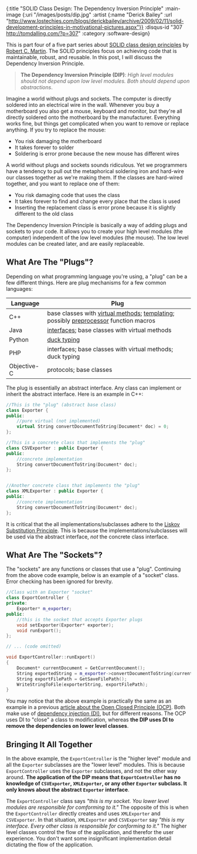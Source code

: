 {:title "SOLID Class Design: The Dependency Inversion Principle"
 :main-image {:uri "/images/posts/dip.jpg"
              :artist {:name "Derick Bailey"
                       :url "http://www.lostechies.com/blogs/derickbailey/archive/2009/02/11/solid-development-principles-in-motivational-pictures.aspx"}}
 :disqus-id "307 http://tomdalling.com/?p=307"
 :category :software-design}

This is part four of a five part series about [SOLID class design principles][]
by [Robert C. Martin][]. The SOLID principles focus on achieving code that is
maintainable, robust, and reusable. In this post, I will discuss the Dependency
Inversion Principle.

>**The Dependency Inversion Principle (DIP)**: *High level modules should not
>depend upon low level modules. Both should depend upon abstractions*.

<!--more-->

Imagine a world without plugs and sockets. The computer is directly soldered
into an electrical wire in the wall. Whenever you buy a motherboard you also
get a mouse, keyboard and monitor, but they're all directly soldered onto the
motherboard by the manufacturer. Everything works fine, but things get
complicated when you want to remove or replace anything. If you try to replace
the mouse:

 -  You risk damaging the motherboard
 -  It takes forever to solder
 -  Soldering is error prone because the new mouse has different wires

A world without plugs and sockets sounds ridiculous. Yet we programmers have a
tendency to pull out the metaphorical soldering iron and hard-wire our classes
together as we're making them. If the classes are hard-wired together, and you
want to replace one of them:

 -  You risk damaging code that uses the class
 -  It takes forever to find and change every place that the class is used
 -  Inserting the replacement class is error prone because it is slightly
    different to the old class

The Dependency Inversion Principle is basically a way of adding plugs and
sockets to your code. It allows you to create your high level modules (the
computer) independent of the low level modules (the mouse). The low level
modules can be created later, and are easily replaceable.

What Are The "Plugs"?
---------------------

Depending on what programming language you're using, a "plug" can be a few
different things. Here are plug mechanisms for a few common languages:

| Language    | Plug                                                                                             |
| ----------- | ------------------------------------------------------------------------------------------------ |
| C++         | base classes with [virtual methods][]; [templating][]; possibly [preprocessor][] function macros |
| Java        | [interfaces][]; base classes with virtual methods                                                |
| Python      | [duck typing][]                                                                                  |
| PHP         | interfaces; base classes with virtual methods; duck typing                                       |
| Objective-C | protocols; base classes                                                                          |

The plug is essentially an abstract interface. Any class can implement or
inherit the abstract interface. Here is an example in C++:

```cpp
//This is the "plug" (abstract base class)
class Exporter {
public:
    //pure virtual (not implemented)
    virtual String convertDocumentToString(Document* doc) = 0;
};

//This is a concrete class that implements the "plug"
class CSVExporter : public Exporter {
public:
    //concrete implementation
    String convertDocumentToString(Document* doc);
};


//Another concrete class that implements the "plug"
class XMLExporter : public Exporter {
public:
    //concrete implementation
    String convertDocumentToString(Document* doc);
};
```

It is critical that the all implementations/subclasses adhere to the [Liskov
Substitution Principle][]. This is because the implementations/subclasses will
be used via the abstract interface, *not* the concrete class interface.

What Are The "Sockets"?
-----------------------

The "sockets" are any functions or classes that use a "plug". Continuing from
the above code example, below is an example of a "socket" class. Error checking
has been ignored for brevity.

```cpp
//Class with an Exporter "socket"
class ExportController {
private:
    Exporter* m_exporter;
public:
    //this is the socket that accepts Exporter plugs
    void setExporter(Exporter* exporter);
    void runExport();
};

// ... (code omitted)

void ExportController::runExport()
{
    Document* currentDocument = GetCurrentDocument();
    String exportedString = m_exporter->convertDocumentToString(currentDocument);
    String exportFilePath = GetSaveFilePath();
    WriteStringToFile(exporterString, exportFilePath);
}
```

You may notice that the above example is practically the same as an example in
a previous [article about the Open Closed Principle (OCP)][]. Both make use of
[dependency injection (DI)][], but for different reasons. The OCP uses DI to
"close" a class to modification, whereas **the DIP uses DI to remove the
dependencies on lower level classes**.

Bringing It All Together
------------------------

In the above example, the `ExportController` is the "higher level" module and
all the `Exporter` subclasses are the "lower level" modules. This is because
`ExportController` uses the `Exporter` subclasses, and not the other way
around.  **The application of the DIP means that `ExportController` has no
knowledge of `CSVExporter`, `XMLExporter`, or any other `Exporter` subclass. It
only knows about the abstract `Exporter` interface**. 

The `ExportController` class says *"this is my socket. You lower level modules
are responsible for comforming to it."* The opposite of this is when the
`ExportController` directly creates and uses `XMLExporter` and `CSVExporter`.
In that situation, `XMLExporter` and `CSVExporter` say *"this is my interface.
Every other class is responsible for conforming to it."*  The higher level
classes control the flow of the application, and therefor the user experience.
You don't want some insignificant implementation detail dictating the flow of
the application.

[SOLID class design principles]: http://butunclebob.com/ArticleS.UncleBob.PrinciplesOfOod "Principles of OOD"
[Robert C. Martin]: http://www.objectmentor.com/omTeam/martin_r.html
[Liskov Substitution Principle]: /blog/software-design/solid-class-design-the-liskov-substitution-principle
[article about the Open Closed Principle (OCP)]: /blog/software-design/solid-class-design-the-open-closed-principle
[dependency injection (DI)]: http://en.wikipedia.org/wiki/Dependency_injection
[virtual methods]: http://en.wikipedia.org/wiki/Virtual_methods
[templating]: http://en.wikipedia.org/wiki/Template_%28programming%29
[preprocessor]: http://en.wikipedia.org/wiki/C_preprocessor
[interfaces]: http://en.wikipedia.org/wiki/Java_interface
[duck typing]: http://en.wikipedia.org/wiki/Duck_typing
